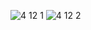 ![4 12 1](https://cloud.githubusercontent.com/assets/16961604/13043213/9f8e154c-d3ec-11e5-9895-a9b6113e1b52.png)
![4 12 2](https://cloud.githubusercontent.com/assets/16961604/13043214/9f93ed78-d3ec-11e5-98d9-07d053ee5064.png)
